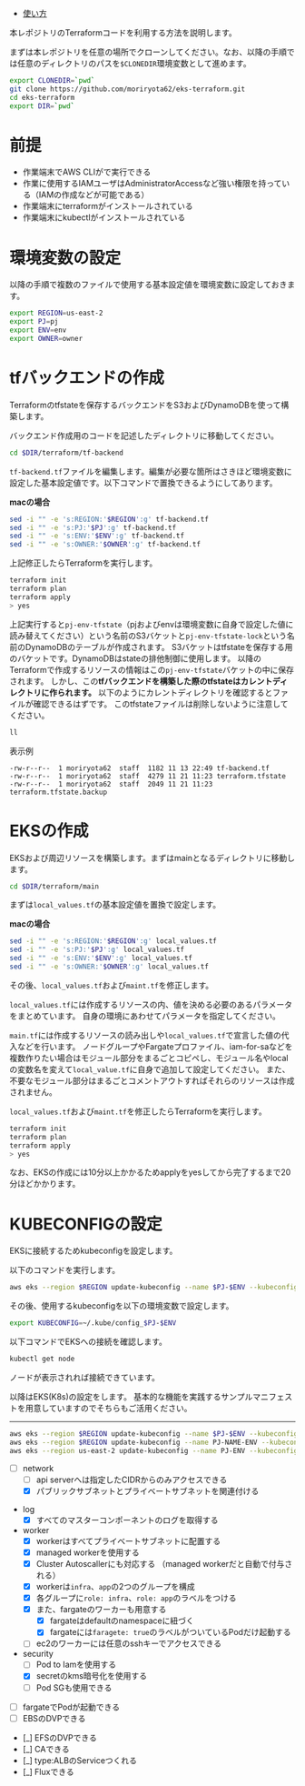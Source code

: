 - [使い方](#使い方)

本レポジトリのTerraformコードを利用する方法を説明します。

まずは本レポジトリを任意の場所でクローンしてください。なお、以降の手順では任意のディレクトリのパスを`$CLONEDIR`環境変数として進めます。

``` sh
export CLONEDIR=`pwd`
git clone https://github.com/moriryota62/eks-terraform.git
cd eks-terraform
export DIR=`pwd`
```

# 前提

- 作業端末でAWS CLIがで実行できる
- 作業に使用するIAMユーザはAdministratorAccessなど強い権限を持っている（IAMの作成などが可能である）
- 作業端末にterraformがインストールされている
- 作業端末にkubectlがインストールされている

# 環境変数の設定

以降の手順で複数のファイルで使用する基本設定値を環境変数に設定しておきます。

``` sh
export REGION=us-east-2
export PJ=pj
export ENV=env
export OWNER=owner
```

# tfバックエンドの作成

Terraformのtfstateを保存するバックエンドをS3およびDynamoDBを使って構築します。

バックエンド作成用のコードを記述したディレクトリに移動してください。

``` sh
cd $DIR/terraform/tf-backend
```

`tf-backend.tf`ファイルを編集します。編集が必要な箇所はさきほど環境変数に設定した基本設定値です。以下コマンドで置換できるようにしてあります。

**macの場合**

``` sh
sed -i "" -e 's:REGION:'$REGION':g' tf-backend.tf
sed -i "" -e 's:PJ:'$PJ':g' tf-backend.tf
sed -i "" -e 's:ENV:'$ENV':g' tf-backend.tf
sed -i "" -e 's:OWNER:'$OWNER':g' tf-backend.tf
```

上記修正したらTerraformを実行します。

``` sh
terraform init
terraform plan
terraform apply
> yes
```

上記実行すると`pj-env-tfstate`（pjおよびenvは環境変数に自身で設定した値に読み替えてください）という名前のS3バケットと`pj-env-tfstate-lock`という名前のDynamoDBのテーブルが作成されます。
S3バケットはtfstateを保存する用のバケットです。DynamoDBはstateの排他制御に使用します。
以降のTerraformで作成するリソースの情報はこの`pj-env-tfstate`バケットの中に保存されます。
しかし、この**tfバックエンドを構築した際のtfstateはカレントディレクトリに作られます。**
以下のようにカレントディレクトリを確認するとファイルが確認できるはずです。
このtfstateファイルは削除しないように注意してください。

``` sh
ll
```

表示例

```
-rw-r--r--  1 moriryota62  staff  1182 11 13 22:49 tf-backend.tf
-rw-r--r--  1 moriryota62  staff  4279 11 21 11:23 terraform.tfstate
-rw-r--r--  1 moriryota62  staff  2049 11 21 11:23 terraform.tfstate.backup
```

# EKSの作成

EKSおよび周辺リソースを構築します。まずはmainとなるディレクトリに移動します。

``` sh
cd $DIR/terraform/main
```

まずは`local_values.tf`の基本設定値を置換で設定します。

**macの場合**

``` sh
sed -i "" -e 's:REGION:'$REGION':g' local_values.tf
sed -i "" -e 's:PJ:'$PJ':g' local_values.tf
sed -i "" -e 's:ENV:'$ENV':g' local_values.tf
sed -i "" -e 's:OWNER:'$OWNER':g' local_values.tf
```

その後、`local_values.tf`および`maint.tf`を修正します。

`local_values.tf`には作成するリソースの内、値を決める必要のあるパラメータをまとめています。
自身の環境にあわせてパラメータを指定してください。

`main.tf`には作成するリソースの読み出しや`local_values.tf`で宣言した値の代入などを行います。
ノードグループやFargateプロファイル、iam-for-saなどを複数作りたい場合はモジュール部分をまるごとコピペし、モジュール名やlocalの変数名を変えて`local_value.tf`に自身で追加して設定してください。
また、不要なモジュール部分はまるごとコメントアウトすればそれらのリソースは作成されません。

`local_values.tf`および`maint.tf`を修正したらTerraformを実行します。

``` sh
terraform init
terraform plan
terraform apply
> yes
```

なお、EKSの作成には10分以上かかるためapplyをyesしてから完了するまで20分ほどかかります。

# KUBECONFIGの設定

EKSに接続するためkubeconfigを設定します。

以下のコマンドを実行します。

``` sh
aws eks --region $REGION update-kubeconfig --name $PJ-$ENV --kubeconfig ~/.kube/config_$PJ-$ENV
```

その後、使用するkubeconfigを以下の環境変数で設定します。

``` sh
export KUBECONFIG=~/.kube/config_$PJ-$ENV
```

以下コマンドでEKSへの接続を確認します。

``` sh
kubectl get node
```

ノードが表示されれば接続できています。

以降はEKS(K8s)の設定をします。
基本的な機能を実践するサンプルマニフェストを用意していますのでそちらもご活用ください。


---

``` sh
aws eks --region $REGION update-kubeconfig --name $PJ-$ENV --kubeconfig ~/.kube/config_CLUSTERNAME
aws eks --region $REGION update-kubeconfig --name PJ-NAME-ENV --kubeconfig ~/.kube/config_PJ-NAME-ENV
aws eks --region us-east-2 update-kubeconfig --name PJ-ENV --kubeconfig ~/.kube/config_PJ-ENV
```




- [ ] network
  - [ ] api serverへは指定したCIDRからのみアクセスできる
  - [X] パブリックサブネットとプライベートサブネットを関連付ける
- log
  - [X] すべてのマスターコンポーネントのログを取得する
- worker
  - [X] workerはすべてプライベートサブネットに配置する
  - [X] managed workerを使用する
  - [X] Cluster Autoscallerにも対応する （managed workerだと自動で付与される）
  - [X] workerは`infra`、`app`の2つのグループを構成
  - [X] 各グループに`role: infra`、`role: app`のラベルをつける
  - [X] また、fargateのワーカーも用意する
    - [X] fargateはdefaultのnamespaceに紐づく
    - [X] fargateには`faragete: true`のラベルがついているPodだけ起動する 
  - [ ] ec2のワーカーには任意のsshキーでアクセスできる
- security
  - [ ] Pod to Iamを使用する
  - [X] secretのkms暗号化を使用する
  - [ ] Pod SGも使用できる

- [ ] fargateでPodが起動できる
- [ ] EBSのDVPできる
- [_] EFSのDVPできる
- [_] CAできる
- [_] type:ALBのServiceつくれる
- [_] Fluxできる
